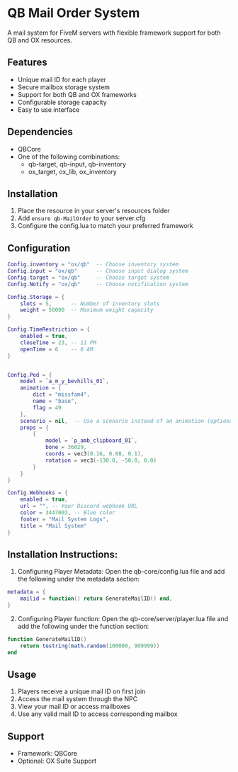 # QB Mail Order System

A mail system for FiveM servers with flexible framework support for both QB and OX resources.

## Features
- Unique mail ID for each player
- Secure mailbox storage system
- Support for both QB and OX frameworks
- Configurable storage capacity
- Easy to use interface

## Dependencies
- QBCore
- One of the following combinations:
  - qb-target, qb-input, qb-inventory
  - ox_target, ox_lib, ox_inventory

## Installation
1. Place the resource in your server's resources folder
2. Add `ensure qb-MailOrder` to your server.cfg
3. Configure the config.lua to match your preferred framework

## Configuration
```lua
Config.inventory = "ox/qb"  -- Choose inventory system
Config.input = "ox/qb"      -- Choose input dialog system
Config.target = "ox/qb"     -- Choose target system
Config.Notify = "ox/qb"     -- Choose notification system

Config.Storage = {
    slots = 5,      -- Number of inventory slots
    weight = 50000  -- Maximum weight capacity
}

Config.TimeRestriction = {
    enabled = true,
    closeTime = 23, -- 11 PM
    openTime = 6    -- 6 AM
}


Config.Ped = {
    model = `a_m_y_bevhills_01`,
    animation = {
        dict = "missfam4",
        name = "base",
        flag = 49
    },
    scenario = nil,  -- Use a scenario instead of an animation (optional)
    props = {
        {
            model = `p_amb_clipboard_01`,
            bone = 36029,
            coords = vec3(0.16, 0.08, 0.1),
            rotation = vec3(-130.0, -50.0, 0.0)
        }
    }
}

Config.Webhooks = {
    enabled = true,
    url = "", -- Your Discord webhook URL
    color = 3447003, -- Blue color
    footer = "Mail System Logs",
    title = "Mail System"
}

```

## Installation Instructions:
1. Configuring Player Metadata:
Open the qb-core/config.lua file and add the following under the metadata section:

```lua
metadata = {
    mailid = function() return GenerateMailID() end,
}
```

2. Configuring Player function:
Open the qb-core/server/player.lua file and add the following under the function section:

```lua
function GenerateMailID()
    return tostring(math.random(100000, 999999))
end
```

## Usage
1. Players receive a unique mail ID on first join
2. Access the mail system through the NPC
3. View your mail ID or access mailboxes
4. Use any valid mail ID to access corresponding mailbox

## Support
- Framework: QBCore
- Optional: OX Suite Support
